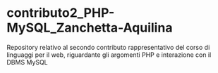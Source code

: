 # contributo2_PHP-MySQL_Zanchetta-Aquilina
Repository relativo al secondo contributo rappresentativo del corso di linguaggi per il web, riguardante gli argomenti PHP e interazione con il DBMS MySQL
